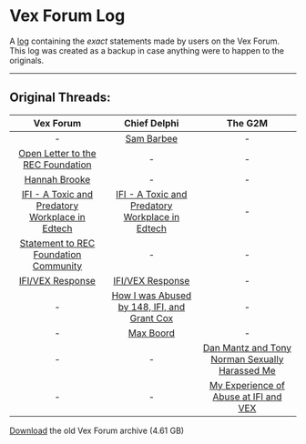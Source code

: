 # Vex Forum Log
A [log](https://github.com/920A/Vex-Forum-Log/tree/main/logs) containing the *exact* statements made by users on the Vex Forum. This log was created as a backup in case anything were to happen to the originals.
<hr>



## Original Threads:

| Vex Forum | Chief Delphi | The G2M |
| :-: | :-: | :-: |
| - | [Sam Barbee](https://www.chiefdelphi.com/t/sam-barbee-cw-suicide-sexual-harassment-sexual-assault-grooming/417434?u=creation) | - |
| [Open Letter to the REC Foundation](https://www.vexforum.com/t/cw-sexual-harassment-open-letter-to-the-rec-foundation/109021?u=creation) | - | - |
| [Hannah Brooke](https://www.vexforum.com/t/cw-sexual-misconduct-involving-a-minor-grooming-hannah-brooke/109029?u=creation) | - | - |
| [IFI - A Toxic and Predatory Workplace in Edtech](https://www.vexforum.com/t/cw-violence-sexual-harassment-ifi-a-toxic-and-predatory-workplace-in-edtech/109149?u=creation) | [IFI - A Toxic and Predatory Workplace in Edtech](https://www.chiefdelphi.com/t/cw-violence-sexual-harassment-ifi-a-toxic-and-predatory-workplace-in-edtech/417760?u=creation) | - |
| [Statement to REC Foundation Community](https://www.vexforum.com/t/statement-to-rec-foundation-community/109171?u=creation) | - | - |
| [IFI/VEX Response](https://www.vexforum.com/t/ifi-vex-response/109172?u=creation) | [IFI/VEX Response](https://www.chiefdelphi.com/t/ifi-vex-response/417791?u=creation) | - |
| - | [How I was Abused by 148, IFI, and Grant Cox](https://www.chiefdelphi.com/t/cw-si-sh-substance-abuse-sexual-harassment-how-i-was-abused-by-148-ifi-and-grant-cox/418327?u=creation) | - |
| - | [Max Boord](https://www.chiefdelphi.com/t/cw-sexual-abuse-max-boord/417484?u=creation) | - |
| - | - | [Dan Mantz and Tony Norman Sexually Harassed Me](https://www.theg2m.com/t/cw-sexual-harrasment-dan-mantz-and-tony-norman-sexually-harassed-me/539?u=creation)
| - | - | [My Experience of Abuse at IFI and VEX](https://www.theg2m.com/t/cw-assualt-my-experience-of-abuse-at-ifi-and-vex/598?u=creation)

[Download](https://drive.google.com/u/1/uc?id=1_hcZhWZT3M5ZJhsxXHjN0Uf1ZgpbzrfC&export=download&confirm=t) the old Vex Forum archive (4.61 GB)
